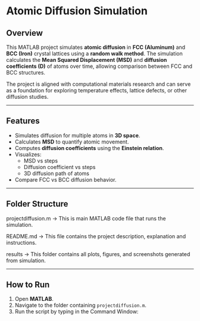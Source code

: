 # Atomic Diffusion Simulation

## Overview
This MATLAB project simulates **atomic diffusion** in **FCC (Aluminum)** and **BCC (Iron)** crystal lattices using a **random walk method**. The simulation calculates the **Mean Squared Displacement (MSD)** and **diffusion coefficients (D)** of atoms over time, allowing comparison between FCC and BCC structures.  

The project is aligned with computational materials research and can serve as a foundation for exploring temperature effects, lattice defects, or other diffusion studies.

---

## Features
- Simulates diffusion for multiple atoms in **3D space**.  
- Calculates **MSD** to quantify atomic movement.  
- Computes **diffusion coefficients** using the **Einstein relation**.  
- Visualizes:
  - MSD vs steps
  - Diffusion coefficient vs steps
  - 3D diffusion path of atoms
- Compare FCC vs BCC diffusion behavior.

---

## Folder Structure

projectdiffusion.m → This is  main MATLAB code file that runs the simulation.

README.md → This file contains the project description, explanation and instructions.

results → This folder contains all plots, figures, and screenshots generated from  simulation.


---

## How to Run
1. Open **MATLAB**.  
2. Navigate to the folder containing `projectdiffusion.m`.  
3. Run the script by typing in the Command Window:
```matlab

